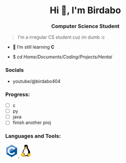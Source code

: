 <h1 align="center">Hi 👋, I'm Birdabo</h1>
<h3 align="center">Computer Science Student</h3>

 >I'm a irregular CS student cuz im dumb :c

- 🌱 I’m still learning **C** 

- $ *cd Home/Documents/Coding/Projects/Hentai*

### Socials
* youtube/@birdabo404

### Progress:
- [ ] c
- [ ] py
- [ ] java
- [ ] finish another proj

<h3 align="left">Languages and Tools:</h3>
<p align="left"> <a href="https://www.gnu.org/software/bash/" target="_blank" rel="noreferrer"> <a href="https://www.cprogramming.com/" target="_blank" rel="noreferrer"> <img src="https://raw.githubusercontent.com/devicons/devicon/master/icons/c/c-original.svg" alt="c" width="40" height="40"/> </a><a href="https://www.linux.org/" target="_blank" rel="noreferrer"> <img src="https://raw.githubusercontent.com/devicons/devicon/master/icons/linux/linux-original.svg" alt="linux" width="40" height="40"/> </a>
